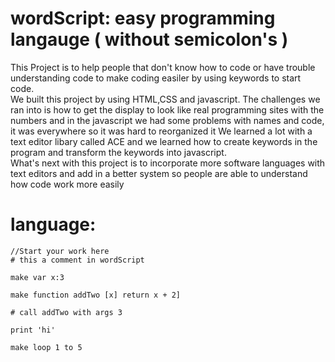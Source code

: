 # wordScript: easy programming langauge ( without semicolon's )
This Project is to help people that don't know how to code or have trouble understanding code to make coding easiler by using keywords to start code.
<br>
We built this project by using HTML,CSS and javascript.
The challenges we ran into is how to get the display to look like real programming sites with the numbers and in the javascript we had some problems with names and code, it was everywhere so it was hard to reorganized it
We learned a lot with a text editor libary called ACE and we learned how to create keywords in the program and transform the keywords into javascript.
<br>
What's next with this project is to incorporate more software languages with text editors and add in a better system so people are able to understand how code work more easily

# language:
```
//Start your work here
# this a comment in wordScript

make var x:3

make function addTwo [x] return x + 2]

# call addTwo with args 3

print 'hi'

make loop 1 to 5
```
